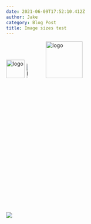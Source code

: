 ```yaml
---
date: 2021-06-09T17:52:10.412Z
author: Jake
category: Blog Post
title: Image sizes test
---
```

<img src="/assets/hostnation-logo-stacked-charity-no.-1180004.png" alt="logo" width="50px"/>

<img src="/assets/hostnation-logo-stacked-charity-no.-1180004.png" alt="logo" width="10%"/>

<img src="/assets/hostnation-logo-stacked-charity-no.-1180004.png" alt="logo" width="100px"/>

![](/assets/hostnation-logo-stacked-charity-no.-1180004.png)